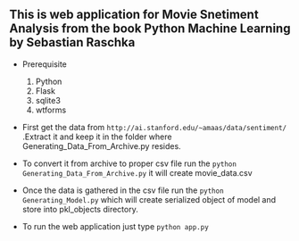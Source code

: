 ## This is web application for Movie Snetiment Analysis from the book Python Machine Learning by Sebastian Raschka




- Prerequisite 

	1. Python
	2. Flask
	3. sqlite3
	4. wtforms



- First get the data from `http://ai.stanford.edu/~amaas/data/sentiment/` .Extract it and keep it in the folder where Generating_Data_From_Archive.py resides. 

- To convert it from archive to proper csv file run the `python Generating_Data_From_Archive.py` it will create movie_data.csv

- Once the data is gathered in the csv file run the `python Generating_Model.py` which will create serialized object of model and store into pkl_objects directory.


- To run the web application just type `python app.py`
